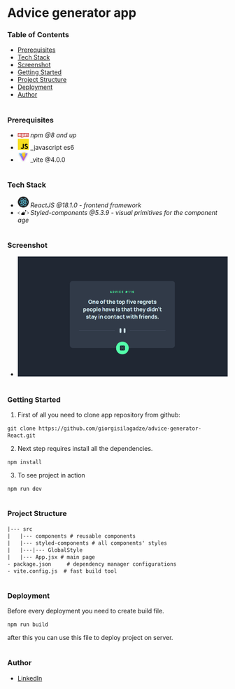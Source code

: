 # Advice generator app

### Table of Contents

- [Prerequisites](#Prerequisites)
- [Tech Stack](#Tech-Stack)
- [Screenshot](#Screenshot)
- [Getting Started](#Getting-Started)
- [Project Structure](#Project-Structure)
- [Deployment](#Deployment)
- [Author](#Author)

#

### Prerequisites

- <img src="readme/npm.png" width="25" style="top: 8px" /> _npm @8 and up_
- <img src="readme/js.png" width="25" style="top: 8px" /> \_javascript es6
- <img src="readme/vite.jpg" width="25" style="top: 8px" /> \_vite @4.0.0

#

### Tech Stack

- <img src="readme/React.png" width="25" style="top: 8px" /> _ReactJS @18.1.0 - frontend framework_
- <img src="readme/styled-components.png" width="25" style="top: 8px" /> _Styled-components @5.3.9 - visual primitives for the component age_

#

### Screenshot

- <img src="readme/advice.png"/>

#

### Getting Started

1. First of all you need to clone app repository from github:

```
git clone https://github.com/giorgisilagadze/advice-generator-React.git
```

2. Next step requires install all the dependencies.

```
npm install
```

3. To see project in action

```
npm run dev
```

#

### Project Structure

```
|--- src
|   |--- components # reusable components
|   |--- styled-components # all components' styles
|   |---|--- GlobalStyle
|   |--- App.jsx # main page
- package.json     # dependency manager configurations
- vite.config.js  # fast build tool

```

#

### Deployment

Before every deployment you need to create build file.

```
npm run build
```

after this you can use this file to deploy project on server.

#

### Author

- [LinkedIn](https://www.linkedin.com/in/giorgi-silagadze-3bb522257/)
